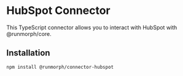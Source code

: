 # HubSpot Connector

This TypeScript connector allows you to interact with HubSpot with @runmorph/core.

## Installation

```bash
npm install @runmorph/connector-hubspot
```
